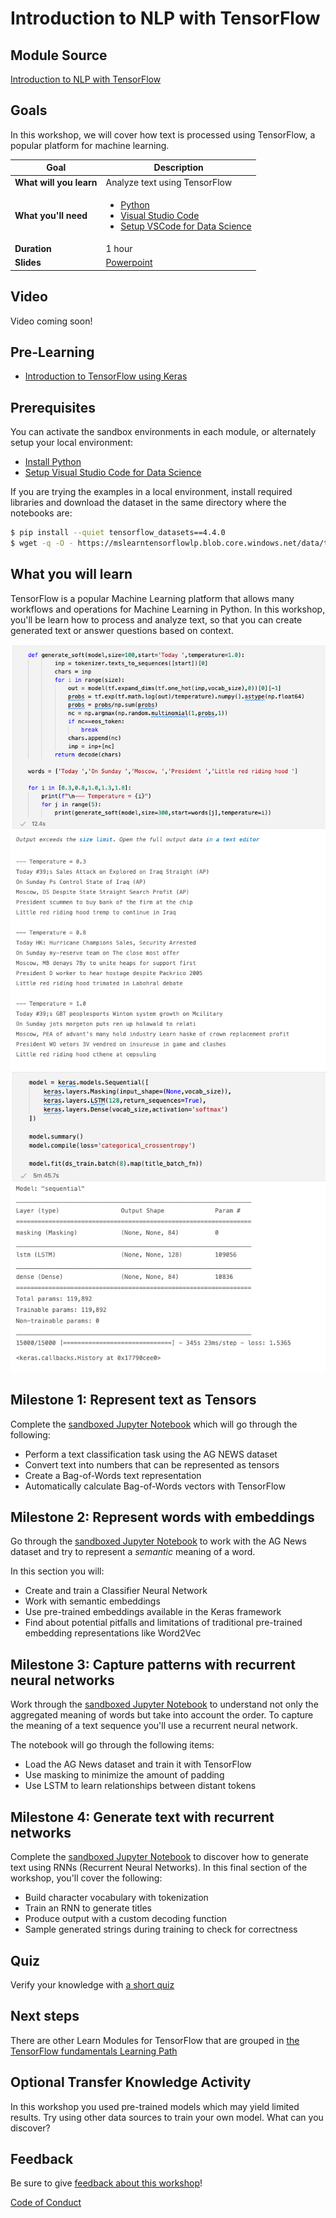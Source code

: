 # Introduction to NLP with TensorFlow

## Module Source

[Introduction to NLP with TensorFlow](https://docs.microsoft.com/learn/modules/intro-natural-language-processing-tensorflow/?WT.mc_id=academic-56322-alfredodeza)

## Goals

In this workshop, we will cover how text is processed using TensorFlow, a popular platform for machine learning. 

| **Goal**              | Description                                    |
| ----------------------------- | --------------------------------------------------------------------- |
| **What will you learn**       | Analyze text using TensorFlow                                        |
| **What you'll need**                              | <ul><li>[Python](https://docs.microsoft.com/learn/modules/python-install-vscode/?WT.mc_id=academic-56322-alfredodeza)</li> <li>[Visual Studio Code](https://code.visualstudio.com?WT.mc_id=academic-56322-alfredodeza)</li><li>[Setup VSCode for Data Science](https://youtu.be/yyQM70vi7V8)</li></ul>                                          |
| **Duration**                                      | 1 hour |
| **Slides**                                        | [Powerpoint](./slides.pptx)                                                                                      |
                         
## Video

Video coming soon!

## Pre-Learning

- [Introduction to TensorFlow using Keras](https://docs.microsoft.com/learn/modules/intro-machine-learning-keras/?WT.mc_id=academic-56322-alfredodeza)

## Prerequisites

You can activate the sandbox environments in each module, or alternately setup your local environment:

- [Install Python](https://docs.microsoft.com/learn/modules/python-install-vscode/?WT.mc_id=academic-56322-alfredodeza)
- [Setup Visual Studio Code for Data Science](https://youtu.be/yyQM70vi7V8)

If you are trying the examples in a local environment, install required libraries and download the dataset in the same directory where the notebooks are:

```bash
$ pip install --quiet tensorflow_datasets==4.4.0
$ wget -q -O - https://mslearntensorflowlp.blob.core.windows.net/data/tfds-ag-news.tgz | tar xz
```

## What you will learn

TensorFlow is a popular Machine Learning platform that allows many workflows and operations for Machine Learning in Python. In this workshop, you'll be learn how to process and analyze text, so that you can create generated text or answer questions based on context.

![Image of generated text](images/generate.png)
![Image of sequential training](images/sequential.png)

## Milestone 1: Represent text as Tensors

Complete the [sandboxed Jupyter Notebook](https://docs.microsoft.com/learn/modules/intro-natural-language-processing-tensorflow/2-represent-text-as-tensors?WT.mc_id=academic-56322-alfredodeza) which will go through the following:

- Perform a text classification task using the AG NEWS dataset
- Convert text into numbers that can be represented as tensors
- Create a Bag-of-Words text representation
- Automatically calculate Bag-of-Words vectors with TensorFlow


## Milestone 2: Represent words with embeddings

Go through the [sandboxed Jupyter Notebook](https://docs.microsoft.com/learn/modules/intro-natural-language-processing-tensorflow/3-embeddings?WT.mc_id=academic-56322-alfredodeza) to work with the AG News dataset and try to represent a _semantic_ meaning of a word.

In this section you will:

- Create and train a Classifier Neural Network
- Work with semantic embeddings
- Use pre-trained embeddings available in the Keras framework
- Find about potential pitfalls and limitations of traditional pre-trained embedding representations like Word2Vec

## Milestone 3: Capture patterns with recurrent neural networks

Work through the [sandboxed Jupyter Notebook](https://docs.microsoft.com/learn/modules/intro-natural-language-processing-tensorflow/4-recurrent-networks?WT.mc_id=academic-56322-alfredodeza) to understand not only the aggregated meaning of words but take into account the order. To capture the meaning of a text sequence you'll use a recurrent neural network.

The notebook will go through the following items:

- Load the AG News dataset and train it with TensorFlow 
- Use masking to minimize the amount of padding 
- Use LSTM to learn relationships between distant tokens


## Milestone 4: Generate text with recurrent networks

Complete the [sandboxed Jupyter Notebook](https://docs.microsoft.com/learn/modules/intro-natural-language-processing-tensorflow/5-generative-networks?WT.mc_id=academic-56322-alfredodeza) to discover how to generate text using RNNs (Recurrent Neural Networks). In this final section of the workshop, you'll cover the following:

- Build character vocabulary with tokenization
- Train an RNN to generate titles
- Produce output with a custom decoding function
- Sample generated strings during training to check for correctness


## Quiz

Verify your knowledge with [a short quiz](https://docs.microsoft.com/learn/modules/intro-natural-language-processing-tensorflow/6-knowledge-check?WT.mc_id=academic-56322-alfredodeza)

## Next steps


There are other Learn Modules for TensorFlow that are grouped in [the TensorFlow fundamentals Learning Path](https://docs.microsoft.com/learn/paths/tensorflow-fundamentals/?WT.mc_id=academic-56322-alfredodeza)

## Optional Transfer Knowledge Activity

In this workshop you used pre-trained models which may yield limited results. Try using other data sources to train your own model. What can you discover?

## Feedback

Be sure to give [feedback about this workshop](https://forms.office.com/r/MdhJWMZthR)!

[Code of Conduct](CODE_OF_CONDUCT.md)

